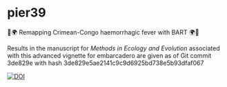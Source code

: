 # pier39
🐑🌍 Remapping Crimean-Congo haemorrhagic fever with BART 🌍🐑

Results in the manuscript for _Methods in Ecology and Evolution_ associated with this advanced vignette for embarcadero are given as of Git commit 3de829e with hash 3de829e5ae2141c9c9d6925bd738e5b93dfaf067

[![DOI](https://zenodo.org/badge/228417845.svg)](https://zenodo.org/badge/latestdoi/228417845)
